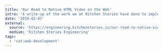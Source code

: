 ```yaml
---
title: 'Our Road to Native HTML Video on the Web'
intro: 'A write-up of the work we at Kitchen Stories have done to implement native HTML video elements together with HLS based media.'
date: '2019-02-07'
external:
  source: 'https://engineering.kitchenstories.io/our-road-to-native-videos-on-the-web-22ffb807657b'
  medium: 'Kitchen Stories Engineering'
tags:
  - 'cat:web-development'
---
```

